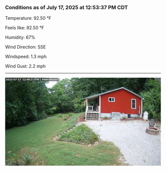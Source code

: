 ### Conditions as of July 17, 2025 at 12:53:37 PM CDT 

Temperature: 92.50 &deg;F

Feels like: 92.50 &deg;F

Humidity: 67%

Wind Direction: SSE

Windspeed: 1.3 mph

Wind Gust: 2.2 mph

---

<img src="./images/latest.jpeg"/>

